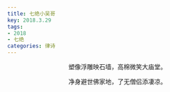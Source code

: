 ```yaml
---
title: 七绝小吴哥
key: 2018.3.29
tags: 
- 2018
- 七绝
categories: 律诗
---
```


<p align="center">塑像浮雕映石墙，高棉微笑大庙堂。
</p>
<p align="center">净身避世佛家地，了无僧侣添凄凉。
</p>
